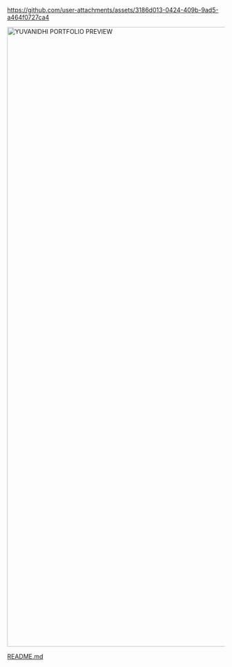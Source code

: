 
https://github.com/user-attachments/assets/3186d013-0424-409b-9ad5-a464f0727ca4


<img width="1436" alt="YUVANIDHI PORTFOLIO PREVIEW" src="https://github.com/user-attachments/assets/81729275-fb3b-4d57-b919-e5c9edcc9598">




[README.md](https://github.com/user-attachments/files/16624404/README.md)
